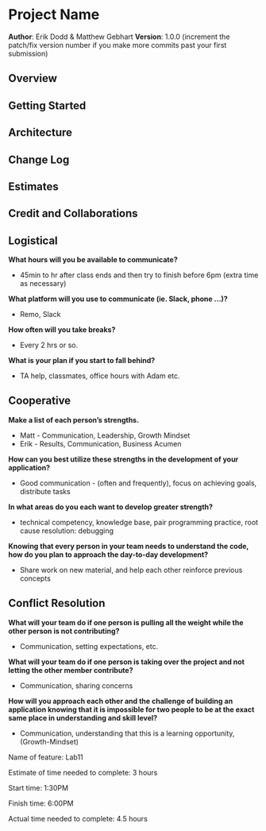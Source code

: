 # Project Name

**Author**: Erik Dodd & Matthew Gebhart
**Version**: 1.0.0 (increment the patch/fix version number if you make more commits past your first submission)

## Overview
<!-- Provide a high level overview of what this application is and why you are building it, beyond the fact that it's an assignment for this class. (i.e. What's your problem domain?) -->

## Getting Started
<!-- What are the steps that a user must take in order to build this app on their own machine and get it running? -->

## Architecture
<!-- Provide a detailed description of the application design. What technologies (languages, libraries, etc) you're using, and any other relevant design information. -->

## Change Log
<!-- Use this area to document the iterative changes made to your application as each feature is successfully implemented. Use time stamps. Here's an example:

01-01-2001 4:59pm - Application now has a fully-functional express server, with a GET route for the location resource. -->

## Estimates
<!-- See below -->

## Credit and Collaborations
<!-- Give credit (and a link) to other people or resources that helped you build this application. -->

## Logistical

**What hours will you be available to communicate?**

- 45min to hr after class ends and then try to finish before 6pm (extra time as necessary)

**What platform will you use to communicate (ie. Slack, phone …)?**

- Remo, Slack

**How often will you take breaks?**

- Every 2 hrs or so.

**What is your plan if you start to fall behind?**

- TA help, classmates, office hours with Adam etc.

## Cooperative

**Make a list of each person’s strengths.**
- Matt - Communication, Leadership, Growth Mindset
- Erik - Results, Communication, Business Acumen

**How can you best utilize these strengths in the development of your application?**

- Good communication - (often and frequently), focus on achieving goals, distribute tasks

**In what areas do you each want to develop greater strength?**

- technical competency, knowledge base, pair programming practice, root cause resolution: debugging

**Knowing that every person in your team needs to understand the code, how do you plan to approach the day-to-day development?**

- Share work on new material, and help each other reinforce previous concepts

## Conflict Resolution

**What will your team do if one person is pulling all the weight while the other person is not contributing?**

- Communication, setting expectations, etc.

**What will your team do if one person is taking over the project and not letting the other member contribute?**

- Communication, sharing concerns

**How will you approach each other and the challenge of building an application knowing that it is impossible for two people to be at the exact same place in understanding and skill level?**

- Communication, understanding that this is a learning opportunity, (Growth-Mindset)

Name of feature: Lab11

Estimate of time needed to complete: 3 hours

Start time: 1:30PM

Finish time: 6:00PM

Actual time needed to complete: 4.5 hours
